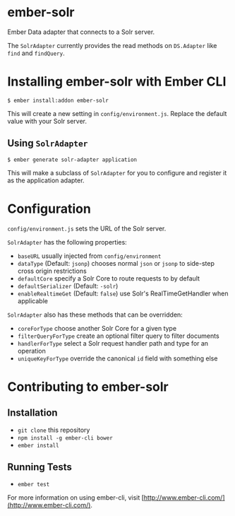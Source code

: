 # ember-solr

Ember Data adapter that connects to a Solr server.

The `SolrAdapter` currently provides the read methods on `DS.Adapter`
like `find` and `findQuery`.

# Installing ember-solr with Ember CLI

    $ ember install:addon ember-solr

This will create a new setting in `config/environment.js`. Replace
the default value with your Solr server.

## Using `SolrAdapter`

    $ ember generate solr-adapter application

This will make a subclass of `SolrAdapter` for you to configure
and register it as the application adapter.

# Configuration

`config/environment.js` sets the URL of the Solr server.

`SolrAdapter` has the following properties:

* `baseURL` usually injected from `config/environment`
* `dataType` (Default: `jsonp`) chooses normal `json` or `jsonp` to side-step cross origin restrictions
* `defaultCore` specify a Solr Core to route requests to by default
* `defaultSerializer` (Default: `-solr`)
* `enableRealtimeGet` (Default: `false`) use Solr's RealTimeGetHandler when applicable

`SolrAdapter` also has these methods that can be overridden:

* `coreForType` choose another Solr Core for a given type
* `filterQueryForType` create an optional filter query to filter documents
* `handlerForType` select a Solr request handler path and type for an operation
* `uniqueKeyForType` override the canonical `id` field with something else

# Contributing to ember-solr

## Installation

* `git clone` this repository
* `npm install -g ember-cli bower`
* `ember install`

## Running Tests

* `ember test`

For more information on using ember-cli, visit [http://www.ember-cli.com/](http://www.ember-cli.com/).
